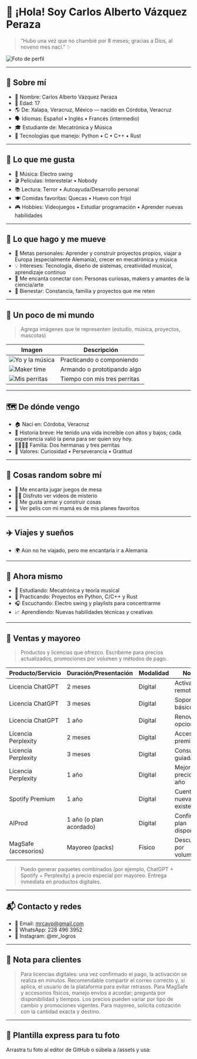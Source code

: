 # 👋 ¡Hola! Soy Carlos Alberto Vázquez Peraza

> “Hubo una vez que no chambié por 8 meses; gracias a Dios, al noveno mes nací.” ✨

![Foto de perfil](RUTA_O_URL_DE_TU_FOTO) <!-- Sube tu imagen a /assets/foto.jpg y usa ![](/assets/foto.jpg) -->

---

## 🪪 Sobre mí
- 👤 Nombre: Carlos Alberto Vázquez Peraza
- 🎂 Edad: 17
- 🌎 De: Xalapa, Veracruz, México — nacido en Córdoba, Veracruz
- 🗣️ Idiomas: Español • Inglés • Francés (intermedio)
- 🎓 Estudiante de: Mecatrónica y Música
- 🔧 Tecnologías que manejo: Python • C • C++ • Rust

---

## 💫 Lo que me gusta
- 🎵 Música: Electro swing
- 🎬 Películas: Interestelar • Nobody
- 📚 Lectura: Terror • Autoayuda/Desarrollo personal
- 🍽️ Comidas favoritas: Quecas • Huevo con frijol
- 🎮 Hobbies: Videojuegos • Estudiar programación • Aprender nuevas habilidades

---

## 🌱 Lo que hago y me mueve
- 🎯 Metas personales: Aprender y construir proyectos propios, viajar a Europa (especialmente Alemania), crecer en mecatrónica y música
- 💡 Intereses: Tecnología, diseño de sistemas, creatividad musical, aprendizaje continuo
- 🤝 Me encanta conectar con: Personas curiosas, makers y amantes de la ciencia/arte
- 🧘 Bienestar: Constancia, familia y proyectos que me reten

---

## 📸 Un poco de mi mundo
> Agrega imágenes que te representen (estudio, música, proyectos, mascotas)

| Imagen | Descripción |
| --- | --- |
| ![Yo y la música](RUTA_IMAGEN_1) | Practicando o componiendo |
| ![Maker time](RUTA_IMAGEN_2) | Armando o prototipando algo |
| ![Mis perritas](RUTA_IMAGEN_3) | Tiempo con mis tres perritas |

<!-- Tip: crea /assets y usa rutas relativas: ![](/assets/foto1.jpg) -->

---

## 🗺️ De dónde vengo
- 🏠 Nací en: Córdoba, Veracruz
- 🧳 Historia breve: He tenido una vida increíble con altos y bajos; cada experiencia valió la pena para ser quien soy hoy.
- 👨‍👩‍👧‍👧 Familia: Dos hermanas y tres perritas
- 🤲 Valores: Curiosidad • Perseverancia • Gratitud

---

## 🧩 Cosas random sobre mí
- 🎲 Me encanta jugar juegos de mesa
- 🕵️‍♂️ Disfruto ver videos de misterio
- 🔩 Me gusta armar y construir cosas
- 🎥 Ver pelis con mi mamá es de mis planes favoritos

---

## ✈️ Viajes y sueños
- 🌍 Aún no he viajado, pero me encantaría ir a Alemania

---

## 🧠 Ahora mismo
- 📖 Estudiando: Mecatrónica y teoría musical
- 🧪 Practicando: Proyectos en Python, C/C++ y Rust
- 🎧 Escuchando: Electro swing y playlists para concentrarme
- 📈 Aprendiendo: Nuevas habilidades técnicas y creativas

---

## 🛒 Ventas y mayoreo
> Productos y licencias que ofrezco. Escríbeme para precios actualizados, promociones por volumen y métodos de pago.

| Producto/Servicio | Duración/Presentación | Modalidad | Notas |
| --- | --- | --- | --- |
| Licencia ChatGPT | 2 meses | Digital | Activación remota |
| Licencia ChatGPT | 3 meses | Digital | Soporte básico |
| Licencia ChatGPT | 1 año | Digital | Renovación opcional |
| Licencia Perplexity | 2 meses | Digital | Acceso premium |
| Licencia Perplexity | 3 meses | Digital | Consulta guiada |
| Licencia Perplexity | 1 año | Digital | Mejor precio por año |
| Spotify Premium | 1 año | Digital | Cuenta nueva o existente |
| AIProd | 1 año (o plan acordado) | Digital | Confirmar plan disponible |
| MagSafe (accesorios) | Mayoreo (packs) | Físico | Descuentos por volumen |

> Puedo generar paquetes combinados (por ejemplo, ChatGPT + Spotify + Perplexity) a precio especial por mayoreo. Entrega inmediata en productos digitales.

---

## 📬 Contacto y redes
- 📧 Email: mrcavp@gmail.com
- 📱 WhatsApp: 228 496 3952
- 📸 Instagram: @mr_logros

---

## 📌 Nota para clientes
> Para licencias digitales: una vez confirmado el pago, la activación se realiza en minutos. Recomendable compartir el correo correcto y, si aplica, el usuario de la plataforma para evitar retrasos. Para MagSafe y accesorios físicos, manejo envíos a acordar; pregunta por disponibilidad y tiempos. Los precios pueden variar por tipo de cambio y promociones vigentes. Para mayoreo, solicita cotización con la cantidad exacta y destino.

---

## 🧭 Plantilla express para tu foto
Arrastra tu foto al editor de GitHub o súbela a /assets y usa:

